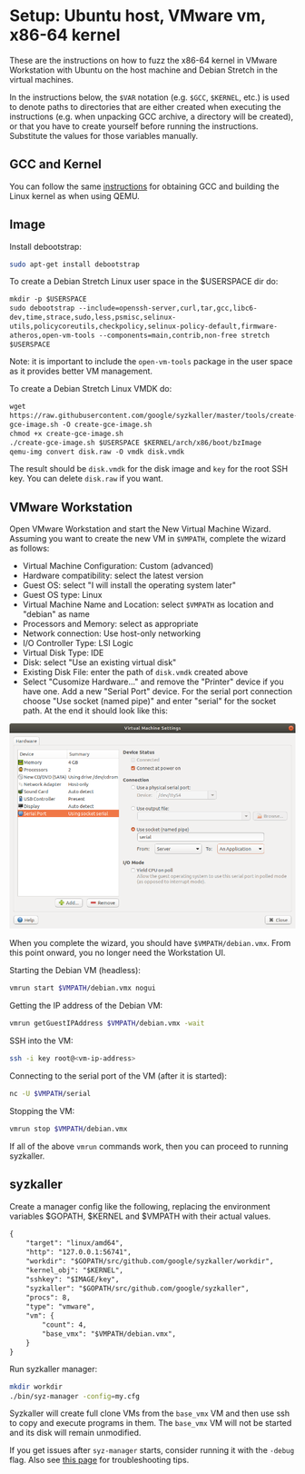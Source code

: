 # Setup: Ubuntu host, VMware vm, x86-64 kernel

These are the instructions on how to fuzz the x86-64 kernel in VMware Workstation with Ubuntu on the host machine and Debian Stretch in the virtual machines.

In the instructions below, the `$VAR` notation (e.g. `$GCC`, `$KERNEL`, etc.) is used to denote paths to directories that are either created when executing the instructions (e.g. when unpacking GCC archive, a directory will be created), or that you have to create yourself before running the instructions. Substitute the values for those variables manually.

## GCC and Kernel

You can follow the same [instructions](/docs/linux/setup_ubuntu-host_qemu-vm_x86-64-kernel.md) for obtaining GCC and building the Linux kernel as when using QEMU.

## Image

Install debootstrap:

``` bash
sudo apt-get install debootstrap
```

To create a Debian Stretch Linux user space in the $USERSPACE dir do:
```
mkdir -p $USERSPACE
sudo debootstrap --include=openssh-server,curl,tar,gcc,libc6-dev,time,strace,sudo,less,psmisc,selinux-utils,policycoreutils,checkpolicy,selinux-policy-default,firmware-atheros,open-vm-tools --components=main,contrib,non-free stretch $USERSPACE
```

Note: it is important to include the `open-vm-tools` package in the user space as it provides better VM management.

To create a Debian Stretch Linux VMDK do:

```
wget https://raw.githubusercontent.com/google/syzkaller/master/tools/create-gce-image.sh -O create-gce-image.sh
chmod +x create-gce-image.sh
./create-gce-image.sh $USERSPACE $KERNEL/arch/x86/boot/bzImage
qemu-img convert disk.raw -O vmdk disk.vmdk
```

The result should be `disk.vmdk` for the disk image and `key` for the root SSH key. You can delete `disk.raw` if you want.

## VMware Workstation

Open VMware Workstation and start the New Virtual Machine Wizard.
Assuming you want to create the new VM in `$VMPATH`, complete the wizard as follows:

* Virtual Machine Configuration: Custom (advanced)
* Hardware compatibility: select the latest version
* Guest OS: select "I will install the operating system later"
* Guest OS type: Linux
* Virtual Machine Name and Location: select `$VMPATH` as location and "debian" as name
* Processors and Memory: select as appropriate
* Network connection: Use host-only networking
* I/O Controller Type: LSI Logic
* Virtual Disk Type: IDE
* Disk: select "Use an existing virtual disk"
* Existing Disk File: enter the path of `disk.vmdk` created above
* Select "Cusomize Hardware..." and remove the "Printer" device if you have one. Add a new "Serial Port" device. For the serial port connection choose "Use socket (named pipe)" and enter "serial" for the socket path. At the end it should look like this:

![Virtual Machine Settings](vmw-settings.png?raw=true)

When you complete the wizard, you should have `$VMPATH/debian.vmx`. From this point onward, you no longer need the Workstation UI.

Starting the Debian VM (headless):
``` bash
vmrun start $VMPATH/debian.vmx nogui
```

Getting the IP address of the Debian VM:
``` bash
vmrun getGuestIPAddress $VMPATH/debian.vmx -wait
```

SSH into the VM:
``` bash
ssh -i key root@<vm-ip-address>
```

Connecting to the serial port of the VM (after it is started):
``` bash
nc -U $VMPATH/serial
```

Stopping the VM:
``` bash
vmrun stop $VMPATH/debian.vmx
```

If all of the above `vmrun` commands work, then you can proceed to running syzkaller.

## syzkaller

Create a manager config like the following, replacing the environment variables $GOPATH, $KERNEL and $VMPATH with their actual values.

```
{
	"target": "linux/amd64",
	"http": "127.0.0.1:56741",
	"workdir": "$GOPATH/src/github.com/google/syzkaller/workdir",
	"kernel_obj": "$KERNEL",
	"sshkey": "$IMAGE/key",
	"syzkaller": "$GOPATH/src/github.com/google/syzkaller",
	"procs": 8,
	"type": "vmware",
	"vm": {
		"count": 4,
		"base_vmx": "$VMPATH/debian.vmx",
	}
}
```

Run syzkaller manager:

``` bash
mkdir workdir
./bin/syz-manager -config=my.cfg
```

Syzkaller will create full clone VMs from the `base_vmx` VM and then use ssh to copy and execute programs in them.
The `base_vmx` VM will not be started and its disk will remain unmodified.

If you get issues after `syz-manager` starts, consider running it with the `-debug` flag.
Also see [this page](/docs/troubleshooting.md) for troubleshooting tips.
